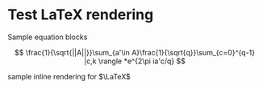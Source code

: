 # Test LaTeX rendering

Sample equation blocks

$$
\frac{1}{\sqrt{||A||}}\sum_{a'\in A}\frac{1}{\sqrt{q}}\sum_{c=0}^{q-1} |c,k \rangle *e^{2\pi ia'c/q}
$$

sample inline rendering for $\LaTeX$
